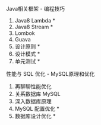 Java相关框架 - 编程技巧
1. Java8 Lambda *
2. Java8 Stream *
3. Lombok
4. Guava
5. 设计原则 *
6. 设计模式 *
7. 单元测试 *

性能与 SQL 优化 - MySQL原理和优化
1. 再聊聊性能优化
2. 关系数据库 MySQL
3. 深入数据库原理
4. MySQL 配置优化 *
5. 数据库设计优化 *
